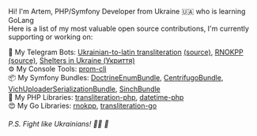 Hi! I'm Artem, PHP/Symfony Developer from Ukraine 🇺🇦 who is learning GoLang  
Here is a list of my most valuable open source contributions, I'm currently supporting or working on:

🤖 My Telegram Bots:
[Ukrainian-to-latin transliteration](https://t.me/transliteration_ua_bot) [(source)](https://github.com/fre5h/transliteration-telegram-bot),
[RNOKPP](https://t.me/rnokpp_bot) [(source)](https://github.com/fre5h/rnokpp-telegram-bot), [Shelters in Ukraine (Укриття)](https://t.me/UkraineShelterStfalconBott)  
⚙️ My Console Tools: 
[prom-cli](https://github.com/fre5h/prom-cli)  
📦 My Symfony Bundles:
[DoctrineEnumBundle](https://github.com/fre5h/DoctrineEnumBundle),
[CentrifugoBundle](https://github.com/fre5h/CentrifugoBundle),
[VichUploaderSerializationBundle](https://github.com/fre5h/VichUploaderSerializationBundle),
[SinchBundle](https://github.com/fre5h/SinchBundle)  
🐘 My PHP Libraries:
[transliteration-php](https://github.com/fre5h/transliteration-php),
[datetime-php](https://github.com/fre5h/datetime-php)  
😍 My Go Libraries:
[rnokpp](https://github.com/fre5h/rnokpp),
[transliteration-go](https://github.com/fre5h/transliteration-go)

###### P.S. Fight like Ukrainians! 💙💛 💪
